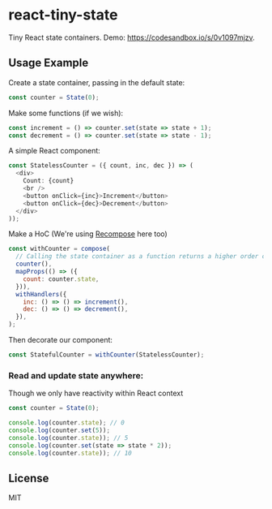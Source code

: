 # react-tiny-state

Tiny React state containers. Demo: https://codesandbox.io/s/0v1097mjzv.

## Usage Example

Create a state container, passing in the default state:

```js
const counter = State(0);
```

Make some functions (if we wish):

```js
const increment = () => counter.set(state => state + 1);
const decrement = () => counter.set(state => state - 1);
```

A simple React component:

```js
const StatelessCounter = ({ count, inc, dec }) => (
  <div>
    Count: {count}
    <br />
    <button onClick={inc}>Increment</button>
    <button onClick={dec}>Decrement</button>
  </div>
));
```

Make a HoC (We're using [Recompose](https://github.com/acdlite/recompose) here too)

```js
const withCounter = compose(
  // Calling the state container as a function returns a higher order component:
  counter(),
  mapProps(() => ({
    count: counter.state,
  })),
  withHandlers({
    inc: () => () => increment(),
    dec: () => () => decrement(),
  }),
);
```

Then decorate our component:

```js
const StatefulCounter = withCounter(StatelessCounter);
```

### Read and update state anywhere:

Though we only have reactivity within React context

```js
const counter = State(0);

console.log(counter.state); // 0
console.log(counter.set(5));
console.log(counter.state)); // 5
console.log(counter.set(state => state * 2));
console.log(counter.state)); // 10
```

## License

MIT
